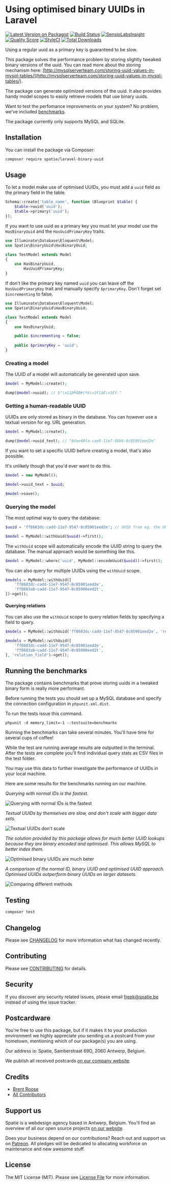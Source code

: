 # Using optimised binary UUIDs in Laravel

[![Latest Version on Packagist](https://img.shields.io/packagist/v/spatie/laravel-binary-uuid.svg?style=flat-square)](https://packagist.org/packages/spatie/laravel-binary-uuid)
[![Build Status](https://img.shields.io/travis/spatie/laravel-binary-uuid/master.svg?style=flat-square)](https://travis-ci.org/spatie/laravel-binary-uuid)
[![SensioLabsInsight](https://img.shields.io/sensiolabs/i/39e435d7-88b4-49ea-9822-ba4c68233a30.svg?style=flat-square)](https://insight.sensiolabs.com/projects/39e435d7-88b4-49ea-9822-ba4c68233a30)
[![Quality Score](https://img.shields.io/scrutinizer/g/spatie/laravel-binary-uuid.svg?style=flat-square)](https://scrutinizer-ci.com/g/spatie/laravel-binary-uuid)
[![StyleCI](https://styleci.io/repos/110949385/shield?branch=master)](https://styleci.io/repos/110949385)
[![Total Downloads](https://img.shields.io/packagist/dt/spatie/laravel-binary-uuid.svg?style=flat-square)](https://packagist.org/packages/spatie/laravel-binary-uuid)

Using a regular uuid as a primary key is guaranteed to be slow.

This package solves the performance problem by storing slightly tweaked binary versions of the uuid. You can read more about the storing mechanism here: [http://mysqlserverteam.com/storing-uuid-values-in-mysql-tables/](http://mysqlserverteam.com/storing-uuid-values-in-mysql-tables/).

The package can generate optimized versions of the uuid. It also provides handy model scopes to easily retrieve models that use binary uuids.

Want to test the perfomance improvements on your system? No problem, we've included [benchmarks](#running-the-benchmarks).

The package currently only supports MySQL and SQLite.

## Installation

You can install the package via Composer:

```bash
composer require spatie/laravel-binary-uuid
```

## Usage
 
To let a model make use of optimised UUIDs, you must add a `uuid` field as the primary field in the table.

```php
Schema::create('table_name', function (Blueprint $table) {
    $table->uuid('uuid');
    $table->primary('uuid');
});
```

If you want to use uuid as a primary key you must let your model use the `HasBinaryUuid` and the `HasUuidPrimaryKey` traits.

```php
use Illuminate\Database\Eloquent\Model;
use Spatie\BinaryUuid\HasBinaryUuid;

class TestModel extends Model
{
    use HasBinaryUuid,
        HasUuidPrimaryKey;
}
```


If don't like the primary key named `uuid` you can leave off the `HasUuidPrimaryKey` trait and manually specify `$primaryKey`. Don't forget set `$incrementing` to false.

```php
use Illuminate\Database\Eloquent\Model;
use Spatie\BinaryUuid\HasBinaryUuid;

class TestModel extends Model
{
    use HasBinaryUuid;

    public $incrementing = false;
    
    public $primaryKey = 'uuid';
}
```


### Creating a model

The UUID of a model will automatically be generated upon save.

```php
$model = MyModel::create();

dump($model->uuid); // b"\x11þ╩ÓB#(ªë\x1FîàÉ\x1EÝ." 
```

### Getting a human-readable UUID

UUIDs are only stored as binary in the database. You can however use a textual version for eg. URL generation.

```php
$model = MyModel::create();

dump($model->uuid_text); // "6dae40fa-cae0-11e7-80b6-8c85901eed2e" 
```

If you want to set a specific UUID before creating a model, that's also possible.

It's unlikely though that you'd ever want to do this.

```php
$model = new MyModel();

$model->uuid_text = $uuid;

$model->save();
```

### Querying the model

The most optimal way to query the database:

```php
$uuid = 'ff8683dc-cadd-11e7-9547-8c85901eed2e'; // UUID from eg. the URL.

$model = MyModel::withUuid($uuid)->first();
``` 

The `withUuid` scope will automatically encode the UUID string to query the database.
The manual approach would be something like this.

```php
$model = MyModel::where('uuid', MyModel::encodeUuid($uuid))->first();
```

You can also query for multiple UUIDs using the `withUuid` scope.

```php
$models = MyModel::withUuid([
    'ff8683dc-cadd-11e7-9547-8c85901eed2e',
    'ff8683ab-cadd-11e7-9547-8c85900eed2t',
])->get();
```

#### Querying relations

You can also use the `withUuid` scope to query relation fields by specifying a field to query.

```php
$models = MyModel::withUuid('ff8683dc-cadd-11e7-9547-8c85901eed2e', 'relation_field')->get();

$models = MyModel::withUuid([
    'ff8683dc-cadd-11e7-9547-8c85901eed2e',
    'ff8683ab-cadd-11e7-9547-8c85900eed2t',
], 'relation_field')->get();
```

## Running the benchmarks

The package contains benchmarks that prove storing uuids in a tweaked binary form is really more performant. 

Before running the tests you should set up a MySQL database and specify the connection configuration in `phpunit.xml.dist`.

To run the tests issue this command.
```
phpunit -d memory_limit=-1 --testsuite=benchmarks
```

Running the benchmarks can take several minutes. You'll have time for several cups of coffee!


While the test are running average results are outputted in the terminal. After the tests are complete you'll find individual query stats as CSV files in the test folder.

You may use this data to further investigate the performance of UUIDs in your local machine.

Here are some results for the benchmarks running on our machine.

*Querying with normal IDs is the fastest.*

![Querying with normal IDs is the fastest](https://spatie.github.io/laravel-binary-uuid/normal_id.png "Querying with normal IDs")

*Textual UUIDs by themselves are slow, and don't scale with bigger data sets.*

![Textual UUIDs don't scale](https://spatie.github.io/laravel-binary-uuid/textual_uuid.png "Querying with textual UUIDs")

*The solution provided by this package allows for much better UUID lookups because they are binary encoded and optimised. 
This allows MySQL to better index them.*

![Optimised binary UUIDs are much beter](https://spatie.github.io/laravel-binary-uuid/optimised_binary_uuid.png "Querying with binary optimised IDs")

*A comparison of the normal ID, binary UUID and optimised UUID approach. Optimised UUIDs outperform binary UUIDs on larger datasets.*

![Comparing different methods](https://spatie.github.io/laravel-binary-uuid/comparison.png "Comparing different methods")

## Testing

``` bash
composer test
```

## Changelog

Please see [CHANGELOG](CHANGELOG.md) for more information what has changed recently.

## Contributing

Please see [CONTRIBUTING](CONTRIBUTING.md) for details.

## Security

If you discover any security related issues, please email freek@spatie.be instead of using the issue tracker.

## Postcardware

You're free to use this package, but if it makes it to your production environment we highly appreciate you sending us a postcard from your hometown, mentioning which of our package(s) you are using.

Our address is: Spatie, Samberstraat 69D, 2060 Antwerp, Belgium.

We publish all received postcards [on our company website](https://spatie.be/en/opensource/postcards).

## Credits

- [Brent Roose](https://github.com/brendt)
- [All Contributors](../../contributors)

## Support us

Spatie is a webdesign agency based in Antwerp, Belgium. You'll find an overview of all our open source projects [on our website](https://spatie.be/opensource).

Does your business depend on our contributions? Reach out and support us on [Patreon](https://www.patreon.com/spatie). 
All pledges will be dedicated to allocating workforce on maintenance and new awesome stuff.

## License

The MIT License (MIT). Please see [License File](LICENSE.md) for more information.
